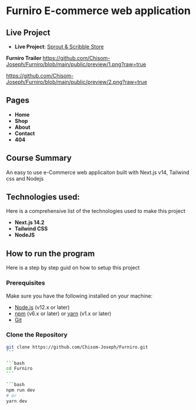 # Furniro E-commerce web application

## Live Project

- **Live Project**: [Sprout & Scribble Store](http://chisomnjoku.com.ng/)

**Furniro Trailer**
https://github.com/Chisom-Joseph/Furniro/blob/main/public/preview/1.png?raw=true

https://github.com/Chisom-Joseph/Furniro/blob/main/public/preview/2.png?raw=true

## Pages

- **Home**
- **Shop**
- **About**
- **Contact**
- **404**

## Course Summary

An easy to use e-Commerce web applicaiton built with Next.js v14, Tailwind css and Nodejs

## Technologies used:

Here is a comprehensive list of the technologies used to make this project

- **Next.js 14.2**
- **Tailwind CSS**
- **NodeJS**

## How to run the program

Here is a step by step guid on how to setup this project

### Prerequisites

Make sure you have the following installed on your machine:

- [Node.js](https://nodejs.org/) (v12.x or later)
- [npm](https://www.npmjs.com/) (v6.x or later) or [yarn](https://yarnpkg.com/) (v1.x or later)
- [Git](https://git-scm.com/)

### Clone the Repository

````bash
git clone https://github.com/Chisom-Joseph/Furniro.git
```

```bash
cd Furniro
```

```bash
npm run dev
# or
yarn dev
````
